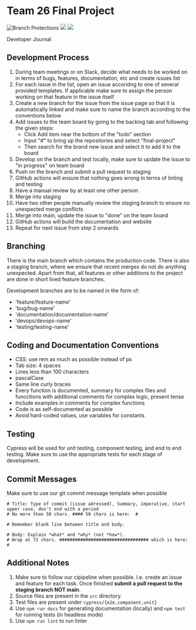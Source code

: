 # Team 26 Final Project
![Branch Protections](https://github.com/cse110-sp24-group26/final-project/actions/workflows/branch_protections.yml/badge.svg)
<a href="https://codeclimate.com/github/cse110-sp24-group26/final-project/maintainability"><img src="https://api.codeclimate.com/v1/badges/dc240009287fe02ee564/maintainability" /></a>
<a href="https://codeclimate.com/github/cse110-sp24-group26/final-project/test_coverage"><img src="https://api.codeclimate.com/v1/badges/dc240009287fe02ee564/test_coverage" /></a>

Developer Journal

## Development Process
1. During team meetings or on Slack, decide what needs to be worked on in terms of bugs, features, documentation, etc and create issues list
2. For each issue in the list, open an issue accoridng to one of several provided templates. If applicable make sure to assign the person working on that feature in the issue itself
3. Create a new branch for the issue from the issue page so that it is automatically linked and make sure to name the branch according to the conventions below 
4. Add issues to the team board by going to the backlog tab and following the given steps:
    -  Click Add item near the bottom of the "todo" section
    - Input "#" to bring up the repositories and select "final-project"
    - Then search for the brand new issue and select it to add it to the board
5. Develop on the branch and test locally, make sure to update the issue to "in progress" on team board
6. Push on the branch and submit a pull request to staging
7. GitHub actions will ensure that nothing goes wrong in terms of linting and testing
8. Have a manual review by at least one other person
9. Merge into staging
10. Have two other people manually review the staging branch to ensure no unexpected merge conflicts
11. Merge into main, update the issue to "done" on the team board
12. GitHub actions will build the documentation and website
13. Repeat for next issue from step 2 onwards

## Branching
There is the main branch which contains the production code. There is also a staging branch, where we ensure that recent merges do not do anything unexpected. Apart from that, all features or other additions to the project are done in short lived feature branches. 

Development branches are to be named in the form of:
- 'feature/feature-name'
- 'bug/bug-name'
- 'documentation/documentation-name'
- 'devops/devops-name'
- 'testing/testing-name' 

## Coding and Documentation Conventions
- CSS: use rem as much as possible instead of px
- Tab size: 4 spaces
- Lines less than 100 characters
- pascalCase
- Same line curly braces
- Every function is documented, summary for complex files and funcctions with additional comments for complex logic, present tense
- Include examples in comments for complex functions
- Code is as self-documented as possible
- Avoid hard-coded values, use variables for constants

## Testing
Cypress will be used for unit testing, component testing, and end to end testing. Make sure to use the appropriate tests for each stage of development.

## Commit Messages
Make sure to use our git commit message template when possible

```
# Title: Type of commit (issue adressed), Summary, imperative, start upper case, don't end with a period
# No more than 50 chars. #### 50 chars is here:  #

# Remember blank line between title and body.

# Body: Explain *what* and *why* (not *how*).
# Wrap at 72 chars. ################################## which is here:  #
```

## Additional Notes
1. Make sure to follow our cipipeline when possible. I.e. create an issue and feature for each task. Once finished **submit a pull request to the staging branch NOT main**.
2. Source files are present in the `src` directory.
3. Test files are present under `cypress/{e2e,component,unit}`
4. Use `npm run docs` for generating documentation (locally) and `npm test` for running tests (in headless mode)
5. Use `npm run lint` to run linter

